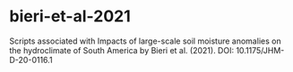 # bieri-et-al-2021
Scripts associated with Impacts of large-scale soil moisture anomalies on the hydroclimate of South America by Bieri et al. (2021). DOI: 10.1175/JHM-D-20-0116.1

